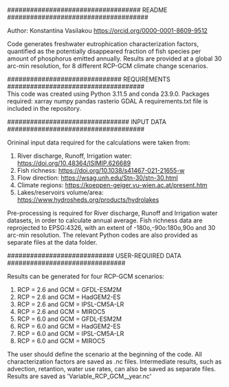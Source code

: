 ################################### README ##################################### 

Author: Konstantina Vasilakou
https://orcid.org/0000-0001-8609-9512

Code generates freshwater eutrophication characterization factors, quantified as the potentially disappeared fraction of fish species per amount of phosphorus emitted annually.
Results are provided at a global 30 arc-min resolution, for 8 different RCP-GCM climate change scenarios.

############################## REQUIREMENTS ####################################                             
This code was created using Python 3.11.5 and conda 23.9.0.
Packages required:
xarray
numpy
pandas
rasterio
GDAL
A requirements.txt file is included in the repository.

################################ INPUT DATA ####################################

Orininal input data required for the calculations were taken from:
1. River discharge, Runoff, Irrigation water: https://doi.org/10.48364/ISIMIP.626689
2. Fish richness: https://doi.org/10.1038/s41467-021-21655-w
3. Flow direction: https://wsag.unh.edu/Stn-30/stn-30.html
4. Climate regions: https://koeppen-geiger.vu-wien.ac.at/present.htm
5. Lakes/reservoirs volume/area: https://www.hydrosheds.org/products/hydrolakes

Pre-processing is required for River discharge, Runoff and Irrigation water datasets, in order to calculate annual average.
Fish richness data are reprojected to EPSG:4326, with an extent of -180o,-90o:180o,90o and 30 arc-min resolution.
The relevant Python codes are also provided as separate files at the data folder.

############################ USER-REQUIRED DATA ###############################

Results can be generated for four RCP-GCM scenarios:
1. RCP = 2.6 and GCM = GFDL-ESM2M
2. RCP = 2.6 and GCM = HadGEM2-ES
3. RCP = 2.6 and GCM = IPSL-CM5A-LR
4. RCP = 2.6 and GCM = MIROC5
5. RCP = 6.0 and GCM = GFDL-ESM2M
6. RCP = 6.0 and GCM = HadGEM2-ES
7. RCP = 6.0 and GCM = IPSL-CM5A-LR
8. RCP = 6.0 and GCM = MIROC5

The user should define the scenario at the beginning of the code.
All characterization factors are saved as .nc files.
Intermediate results, such as advection, retantion, water use rates, can also be saved as separate files.
Results are saved as 'Variable_RCP_GCM__year.nc'
